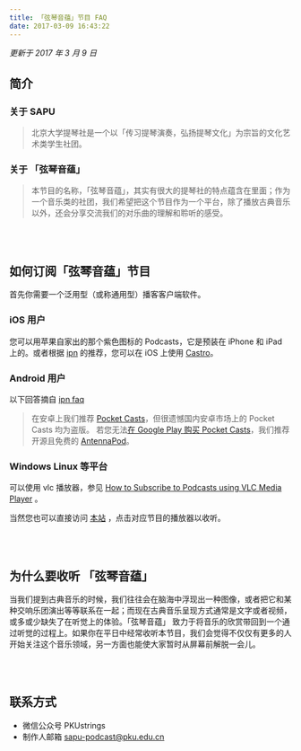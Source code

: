 ```yaml
---
title: 「弦琴音蕴」节目 FAQ
date: 2017-03-09 16:43:22
---
```

_更新于 2017 年 3 月 9 日_

## **简介**
### 关于 SAPU
> 北京大学提琴社是一个以「传习提琴演奏，弘扬提琴文化」为宗旨的文化艺术类学生社团。

### 关于 「弦琴音蕴」
> 本节目的名称，「弦琴音蕴」，其实有很大的提琴社的特点蕴含在里面；作为一个音乐类的社团，我们希望把这个节目作为一个平台，除了播放古典音乐以外，还会分享交流我们的对乐曲的理解和聆听的感受。

<br><br>

## **如何订阅「弦琴音蕴」节目**
首先你需要一个泛用型（或称通用型）播客客户端软件。
### iOS 用户
您可以用苹果自家出的那个紫色图标的 Podcasts，它是预装在 iPhone 和 iPad 上的。或者根据 [ipn](//ipn.li) 的推荐，您可以在 iOS 上使用 [Castro](http://castro.fm/)。
### Android 用户
以下回答摘自 [ipn faq](//ipn.li/faq)
> 在安卓上我们推荐 [Pocket Casts](http://www.shiftyjelly.com/pocketcasts)，但很遗憾国内安卓市场上的 Pocket Casts 均为盗版。
> 若您无法[在 Google Play 购买 Pocket Casts](https://play.google.com/store/apps/details?id=au.com.shiftyjelly.pocketcasts)，我们推荐开源且免费的 [AntennaPod](http://www.wandoujia.com/apps/de.danoeh.antennapod)。

### Windows Linux 等平台
可以使用 vlc 播放器，参见 [How to Subscribe to Podcasts using VLC Media Player](https://www.vlchelp.com/how-subscribe-podcasts-vlc-media-player/) 。

当然您也可以直接访问 [本站](/) ，点击对应节目的播放器以收听。

<br><br>

## **为什么要收听 「弦琴音蕴」**
当我们提到古典音乐的时候，我们往往会在脑海中浮现出一种图像，或者把它和某种交响乐团演出等等联系在一起；而现在古典音乐呈现方式通常是文字或者视频，或多或少缺失了在听觉上的体验。「弦琴音蕴」 致力于将音乐的欣赏带回到一个通过听觉的过程上。如果你在平日中经常收听本节目，我们会觉得不仅仅有更多的人开始关注这个音乐领域，另一方面也能使大家暂时从屏幕前解脱一会儿。

<br><br>
## **联系方式**
- 微信公众号 PKUstrings
- 制作人邮箱 sapu-podcast@pku.edu.cn
